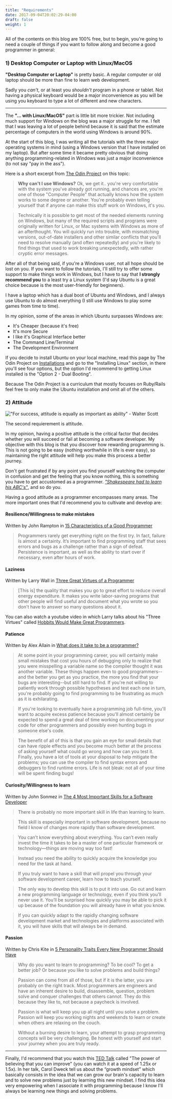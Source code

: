```yaml
---
title: "Requirements"
date: 2017-09-04T20:02:29-04:00
draft: false  
weight: 1
---
```


All of the contents on this blog are 100% free, but to begin, you're going to need a couple of things if you want to follow along and become a good programmer in general:

### 1) Desktop Computer or Laptop with Linux/MacOS

**"Desktop Computer or Laptop"** is pretty basic. A regular computer or old laptop should be more than fine to learn web development.

Sadly you _can't_, or at least you _shouldn't_ program in a phone or tablet. Not having a physical keyboard would be a major inconvenience as you will be using you keyboard to type a lot of different and new characters.

---

The **"... with Linux/MacOS"** part is little bit more trickier. Not including much support for Windows on the blog was a major struggle for me. I felt that I was leaving a lot of people behind because it is said that the estimate percentage of computers in the world using Windows is around 90%.

At the start of this blog, I was writing all the tutorials with the three major operating systems in mind (using a Windows version that I have installed on my laptop). But after some time it became pretty obvious that doing anything programming-related in Windows was just a major inconvenience (to not say "pay in the ass").

Here is a short excerpt from [The Odin Project](https://www.theodinproject.com/courses/web-development-101/lessons/installations) on this topic:

>**Why can't I use Windows?** Ok, we get it.. you're very comfortable with the system you've already got running, and chances are, you're one of those "Computer People" that actually knows how the system works to some degree or another. You're probably even telling yourself that if anyone can make this stuff work on Windows, it's you.

>Technically it is possible to get most of the needed elements running on Windows, but many of the required scripts and programs were originally written for Linux, or Mac systems with Windows as more of an afterthought. You will quickly run into trouble, with mismatching versions, out-of-date installers and other similar conflicts that you'll need to resolve manually (and often repeatedly) and you're likely to find things that used to work breaking unexpectedly, with rather cryptic error messages.

After all of that being said, if you're a Windows user, not all hope should be lost on you. If you want to follow the tutorials, I'll still try to offer some support to make things work in Windows, but I have to say that **I strongly recommend you** to a least try a Linux system (I'd say Ubuntu is a great choice  because is the most user-friendly for beginners).

I have a laptop which has a dual boot of Ubuntu and Windows, and I always use Ubuntu to do almost everything (I still use Windows to play some games from time to time).

In my opinion, some of the areas in which Ubuntu surpasses Windows are:

* It's <span class="underline">Cheaper</span> (because it's free)
* It's more <span class="underline">Secure</span>
* I like it's <span class="underline">Graphical Interface</span> better
* The <span class="underline">Command Line/Terminal</span>
* The <span class="underline">Development Environment</span>

If you decide to install Ubuntu on your local machine, read this page by The Odin Project on [Installations](http://www.theodinproject.com/courses/web-development-101/lessons/installations) and go to the "Installing Linux" section, in there you'll see four options, but the option I'd recommend to getting Linux installed is the "Option 2 - Dual Booting".

Because The Odin Project is a curriculum that mostly focuses on Ruby/Rails feel free to only make the Ubuntu installation and omit all of the others.

### 2) Attitude

!["For success, attitude is equally as important as ability" - Walter Scott](success.png)

The second requierement is attitude.

In my opinion, having a positive attitude is the critical factor that decides whether you will succeed or fail at becoming a software developer. My objective with this blog is that you discover how rewarding programming is. This is not going to be easy (nothing worthwhile in life is ever easy), so maintaining the right attitude will help you make this process a better journey.

Don't get frustrated if by any point you find yourself watching the computer in confusion and get the feeling that you know nothing, this is something you have to get accustomed as a programmer. _["Shakespeare had to learn his ABC's"](https://www.youtube.com/watch?v=JC82Il2cjqA)_, and so do you.

Having a good attitude as a programmer encompasses many areas. The more important ones that I'd recommend you to cultivate and develop are:

#### <span class="underline">Resilience/Willingness to make mistakes</span>

Written by John Rampton in [15 Characteristics of a Good Programmer ](https://www.entrepreneur.com/article/240644)

> Programmers rarely get everything right on the first try. In fact, failure is almost a certainty. It’s important to find programming staff that sees errors and bugs as a challenge rather than a sign of defeat. Persistence is important, as well as the ability to start over if necessary, even after hours of work.

#### <span class="underline">Laziness</span>

Written by Larry Wall in [Three Great Virtues of a Programmer](http://threevirtues.com/)

> [This is] the quality that makes you go to great effort to reduce overall energy expenditure. It makes you write labor-saving programs that other people will find useful and document what you wrote so you don't have to answer so many questions about it.

You can also watch a youtube video in which Larry talks about his "Three Virtues" called [Hobbits Would Make Great Programmers](https://www.youtube.com/watch?v=G49RUPv5-NU).

#### <span class="underline">Patience</span>

Written by Alex Allain in [What does it take to be a programmer?](http://www.cprogramming.com/whatdoesittake.html)

>At some point in your programming career, you will certainly make small mistakes that cost you hours of debugging only to realize that you were misspelling a variable name so the compiler thought it was another variable. These things happen even to good programmers--and the better you get as you practice, the more you find that your bugs are interesting--but still hard to find. If you're not willing to patiently work through possible hypotheses and test each one in turn, you're probably going to find programming to be frustrating as much as it is exhilarating.

>If you're looking to eventually have a programming job full-time, you'll want to acquire excess patience because you'll almost certainly be expected to spend a great deal of time working on documenting your code for other programmers and possibly even hunting bugs in someone else's code.

>The benefit of all of this is that you gain an eye for small details that can have ripple effects and you become much better at the process of asking yourself what could go wrong and how can you test it. Finally, you have a lot of tools at your disposal to help mitigate the problems; you can use the compiler to find syntax errors and debuggers to find runtime errors. Life is not bleak: not all of your time will be spent finding bugs!

#### <span class="underline">Curiosity/Willingness to learn</span>

Written by John Sonmez in [The 4 Most Important Skills for a Software Developer](https://simpleprogrammer.com/2012/12/09/the-4-most-important-skills-for-a-software-developer/)

> There is probably no more important skill in life than learning to learn.

> This skill is especially important in software development, because no field I know of changes more rapidly than software development.

> You can’t know everything about everything.  You can’t even really invest the time it takes to be a master of one particular framework or technology—things are moving way too fast!

> Instead you need the ability to quickly acquire the knowledge you need for the task at hand.

> If you truly want to have a skill that will propel you through your software development career, learn how to teach yourself.

> The only way to develop this skill is to put it into use.  Go out and learn a new programming language or technology, even if you think you’ll never use it.  You’ll be surprised how quickly you may be able to pick it up because of the foundation you will already have in what you know.

> If you can quickly adapt to the rapidly changing software development market and technologies and platforms associated with it, you will have skills that will always be in demand.

#### <span class="underline">Passion</span>

Written by Chris Kite in [5 Personality Traits Every New Programmer Should Have](http://learntocodewith.me/posts/5-computer-programmer-personality-traits/)

> Why do you want to learn to programming? To be cool? To get a better job? Or because you like to solve problems and build things?

> Passion can come from all of those, but if it is the latter, you are probably on the right track. Most programmers are engineers and have an inherent desire to build, disassemble, question, problem solve and conquer challenges that others cannot. They do this because they like to, not because a paycheck is involved.

> Passion is what will keep you up all night until you solve a problem. Passion will keep you working nights and weekends to learn or create when others are relaxing on the couch.

> Without a burning desire to learn, your attempt to grasp programming concepts will be very challenging. Be honest with yourself and start your journey when you are truly ready.

---

Finally, I'd recommend that you watch this [TED Talk](https://www.youtube.com/watch?v=_X0mgOOSpLU) called "The power of believing that you can improve" (you can watch it at a speed of 1.25x or 1.5x). In her talk, Carol Dweck tell us about the “growth mindset” which basically consists in the idea that we can grow our brain's capacity to learn and to solve new problems just by learning this new mindset. I find this idea very empowering when I associate it with programming because I know I'll always be learning new things and solving problems.
